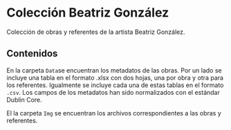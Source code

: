 # Colección Beatriz González

Colección de obras y referentes de la artista Beatriz González.

## Contenidos

En la carpeta ```Data```se encuentran los metadatos de las obras. Por un lado se incluye una tabla en el formato .xlsx con dos hojas, una por obra y otra para los referentes. Igualmente se incluye cada una de estas tablas en el formato ```.csv```. Los campos de los metadatos han sido normalizados con el estándar Dublin Core.

El la carpeta ```Img``` se encuentran los archivos correspondientes a las obras y referentes.
